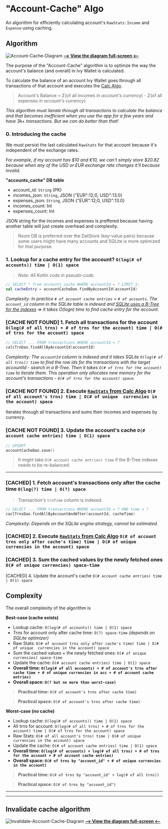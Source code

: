 # "Account-Cache" Algo

An algorithm for efficiently calculating account's `RawStats`: `Income` and `Expense` using caching.

## Algorithm

![Account-Cache-Diagram](../../assets/account_cache_algo.svg)
**[--> View the diagram full-screen <--](https://raw.githubusercontent.com/Ivy-Apps/ivy-wallet/develop/assets/account_cache_algo.svg)**

The purpose of the "Account-Cache" algorithm is to optimze the way the account's balance (and overall) in Ivy Wallet is calculated.

To calculate the balance of an account Ivy Wallet goes through all transactions of that account and executes the [Calc Algo](./Calc%20Algo.md).

> Account's Balance = $\Sigma$(of all incomes _in account's currency_) - $\Sigma$(of all expenses _in account's currency_)

_This algorithm must iterate through all transactions to calculate the balance and that becomes inefficient when you use the app for a few years and have 3k+ transactions. But we can do better than that!_

### 0. Introducing the cache 

We must persist the last calculated `RawStats` for that account because it's independent of the exchange rates.

_For example, if my account has $10 and €10, we can't simply store $20.82 because when any of the USD or EUR exchange rate changes it'll because invalid._

**"accounts_cache" DB table**
- account_id: `String` (PK)
- incomes_json: `String`, JSON {"EUR":12;0, USD":13.0}
- expenses_json: `String`, JSON {"EUR":12;0, USD":13.0}
- incomes_count: Int
- expenses_count: Int

JSON string for the incomes and expenses is preffered because having another table will just create overhead and complexity.

> Room DB is preferred over the DatStore (key-value pairs) because some users might have many accounts and SQLite is more optimized for that purpose.

### 1. Lookup for a cache entry for the account? `O(log(# of accounts)) time | O(1) space`

> _Note: All Kotlin code in pseudo-code._

```kotlin
// SELECT * from accounts_cache WHERE accountId = ? LIMIT 1;
val cacheEntry = accountCacheDao.findByAccountId(accountId)
```

_Complexity: In practice `# of account cache entries` = `# of accounts`. The `account_id` column in the SQLite table is indexed and [SQLite uses a B-Tree for the indexes](https://www.sqlitetutorial.net/sqlite-index) => it takes O(logn) time to find cache entry for the account._


### [CACHE NOT FOUND] 1. Fetch all transactions for the account `O(log(# of all trns) + # of trns for the account) time | O(# of trns for the account) space`

```kotlin
// SELECT ... FROM transactions WHERE accountId = ?
calcTrnDao.findAllByAccountId(accountId)
```

_Complexity: The `accountId` column is indexed and it takes SQLite `O(log(# of all trns)) time` to find the row ids for the transactions with the target accountId - search in a B-Tree. Then it takes `O(# of trns for the account) time` to iterate them. This operation only allocates new memory for the account's transactions - `O(# of trns for the account) space`._

### [CACHE NOT FOUND] 2. Execute [`RawStats` from Calc Algo](Calc%20Algo.md) `O(# of all account's trns) time | O(# of unique  currencies in the account) space`

Iterates through all transactions and sums their incomes and expenses by currency.

### [CACHE NOT FOUND] 3. Update the account's cache `O(# account cache entries) time | O(1) space`

```kotlin
// UPSERT
accountCacheDao.save()
```

> It might take `O(# account cache entries) time` if the B-Tree indexes needs to be re-balanced.

---

### [CACHED] 1. Fetch account's transactions only after the cache time `O(log(?) time | O(?) space`

> Transaction's `trnTime` column is indexed.

```kotlin
// SELECT ... FROM transactions WHERE accountId = ? AND time = ?
caclTrnsDao.findAllByAccountAndAfter(accountId, cacheTime)
```

_Complexity: Depends on the SQLite engine strategy, cannot be estimated._


### [CACHED] 2. Execute [`RawStats` from Calc Algo](Calc%20Algo.md) `O(# of account trns only after cache's time) time | O(# of unique  currencies in the account) space`

### [CACHED] 3. Sum the cached values by the newly fetched ones `O(# of unique currencies) space-time`

[CACHED] 4. Update the account's cache `O(# account cache entries) time | O(1) space`

## Complexity

The overall complexity of the algorithm is

**Best-case (cache exists)**
- Lookup cache: `O(log(# of accounts)) time | O(1) space`
- Trns for account only after cache time: `O(?) space-time` _(depends on SQLite optimizer)_
- Raw Stats: `O(# of account trns only after cache's time) time | O(# of unique  currencies in the account) space`
- Sum the cached values + the newly fetched ones: `O(# of unique currencies) space-time`
- Update the cache: `O(# account cache entries) time | O(1) space`
- **Overall time: `O(log(# of all accounts) + # of account's trns after cache time + # of unique currencies in acc + # of account cache entries)`**
- **Overall space: `O(? but no more than worst-case)`**

> **Practical time: `O(# of account's trns after cache time)`**

> **Practical space: `O(# of account's trns after cache time)`**

**Worst-case (no cache)**
- Lookup cache: `O(log(# of accounts)) time | O(1) space`
- All trns for account: `O(log(# of all trns) + # of trns for the account) time | O(# of trns for the account) space`
- Raw Stats: `O(# of all account's trns) time | O(# of unique  currencies in the account) space`
- Update the cache: `O(# of account cache entries) time | O(1) space`
- **Overall time: `O(log(# of accounts) + log(# of all trns) + # of trns for the account + # of account cache entries)`**
- **Overall space: `O(# of trns by "account_id" + # of unique currencies in the account)`**

> **Practical time: `O(# of trns by "account_id" + log(# of all trns))`**

> **Practical space: `O(# of trns by "account_id")`**

---
---

## Invalidate cache algorithm

![Invalidate-Account-Cache-Diagram](../../assets/account_cache_invalidate_algo.svg)
**[--> View the diagram full-screen <--](https://raw.githubusercontent.com/Ivy-Apps/ivy-wallet/develop/assets/account_cache_invalidate_algo.svg)**